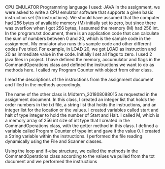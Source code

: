 CPU EMULATOR
Programming language I used: JAVA
In the assignment, we were asked to write a CPU emulator software that supports a given basic instruction set (15 instructions). We should have assumed that the computer had 256 bytes of available memory (M) initially set to zero, but since there was overflow when I got 256 bytes, I assumed the memory (M) had 256 int.
In the program.txt document, there is an application code that can calculate the sum of numbers between 0 and 20, which is the sample code in the assignment. My emulator also runs this sample code and other different codes I've tried.
For example, in LOAD 20, we got LOAD as instruction and 20 as immediate value in the code.
Initially I set all flags to zero.
I used 2 java files in project. I have defined the memory, accumulator and flags in the CommandOperations class and defined the instructions we want to do as methods here. I called my Program Counter with object from other class.

I read the descriptions of the instructions from the assignment document and filled in the methods accordingly.

The name of the other class is Midterm_201808088015 as requested in the assignment document. In this class, I created an integer list that holds the order numbers in the txt file, a string list that holds the instructions, and an integer list for the location or the values. I created variables called start and halt of type integer to hold the number of Start and Halt.
I called M, which is a memory array of 256 int size of int type that I created in the CommandOperations class, with the getter method in this class. I defined a variable called Program Counter of type int and gave it the value 0. I created a String variable within the instructions.
I performed the file reading dynamically using the File and Scanner classes.

Using the loop and if-else structure, we called the methods in the CommandOperations class according to the values we pulled from the txt document and we performed the instructions 

